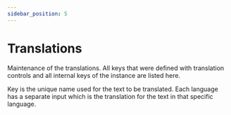 ```yaml
---
sidebar_position: 5
---
```


# Translations

Maintenance of the translations. All keys that were defined with translation controls and all internal keys of the instance are listed here.

Key is the unique name used for the text to be translated. Each language has a separate input which is the translation for the text in that specific language.
